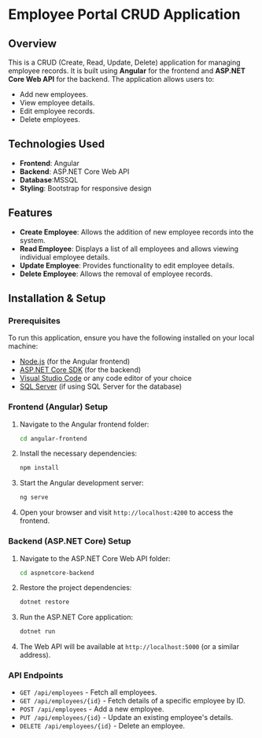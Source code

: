 # Employee Portal CRUD Application

## Overview
This is a CRUD (Create, Read, Update, Delete) application for managing employee records. It is built using **Angular** for the frontend and **ASP.NET Core Web API** for the backend. The application allows users to:
- Add new employees.
- View employee details.
- Edit employee records.
- Delete employees.

## Technologies Used
- **Frontend**: Angular
- **Backend**: ASP.NET Core Web API
- **Database**:MSSQL
- **Styling**: Bootstrap for responsive design

## Features
- **Create Employee**: Allows the addition of new employee records into the system.
- **Read Employee**: Displays a list of all employees and allows viewing individual employee details.
- **Update Employee**: Provides functionality to edit employee details.
- **Delete Employee**: Allows the removal of employee records.

## Installation & Setup

### Prerequisites
To run this application, ensure you have the following installed on your local machine:
- [Node.js](https://nodejs.org/) (for the Angular frontend)
- [ASP.NET Core SDK](https://dotnet.microsoft.com/download) (for the backend)
- [Visual Studio Code](https://code.visualstudio.com/) or any code editor of your choice
- [SQL Server](https://www.microsoft.com/en-us/sql-server/sql-server-downloads) (if using SQL Server for the database)

### Frontend (Angular) Setup
1. Navigate to the Angular frontend folder:
    ```bash
    cd angular-frontend
    ```
2. Install the necessary dependencies:
    ```bash
    npm install
    ```
3. Start the Angular development server:
    ```bash
    ng serve
    ```
4. Open your browser and visit `http://localhost:4200` to access the frontend.

### Backend (ASP.NET Core) Setup
1. Navigate to the ASP.NET Core Web API folder:
    ```bash
    cd aspnetcore-backend
    ```
2. Restore the project dependencies:
    ```bash
    dotnet restore
    ```
3. Run the ASP.NET Core application:
    ```bash
    dotnet run
    ```
4. The Web API will be available at `http://localhost:5000` (or a similar address).

### API Endpoints
- `GET /api/employees` - Fetch all employees.
- `GET /api/employees/{id}` - Fetch details of a specific employee by ID.
- `POST /api/employees` - Add a new employee.
- `PUT /api/employees/{id}` - Update an existing employee's details.
- `DELETE /api/employees/{id}` - Delete an employee.


